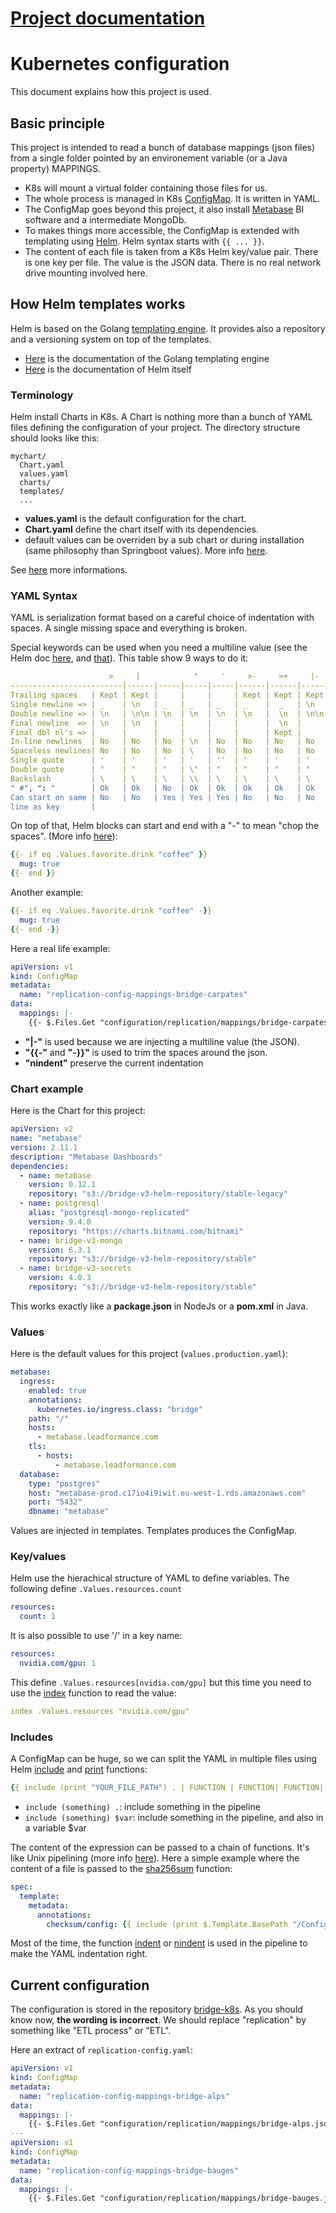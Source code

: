 # <u>Project documentation</u>

# Kubernetes configuration

This document explains how this project is used.

## Basic principle

This project is intended to read a bunch of database mappings (json files) from a single folder pointed by an environement variable (or a Java property) MAPPINGS. 

- K8s will mount a virtual folder containing those files for us.
- The whole process is managed in K8s [ConfigMap](https://kubernetes.io/docs/tasks/configure-pod-container/configure-pod-configmap/). It is written in YAML.
- The ConfigMap goes beyond this project, it also install [Metabase](https://www.metabase.com/) BI software and a intermediate MongoDb.
- To makes things more accessible, the ConfigMap is extended with templating using [Helm](https://helm.sh/). Helm syntax starts with `{{ ... }}`.
- The content of each file is taken from a K8s Helm key/value pair. There is one key per file. The value is the JSON data. There is no real network drive mounting involved here. 

## How Helm templates works

Helm is based on the Golang [templating engine](https://pkg.go.dev/text/template). It provides also a repository and a versioning system on top of the templates.

- [Here](https://pkg.go.dev/text/template) is the documentation of the Golang templating engine
- [Here](https://helm.sh/docs/) is the documentation of Helm itself

### Terminology

Helm install Charts in K8s. A Chart is nothing more than a bunch of YAML files defining the configuration of your project. The directory structure should looks like this:

```
mychart/
  Chart.yaml
  values.yaml
  charts/
  templates/
  ...
```

- **values.yaml** is the default configuration for the chart.
- **Chart.yaml** define the chart itself with its dependencies.
- default values can be overriden by a sub chart or during installation (same philosophy than Springboot values). More info [here](https://helm.sh/docs/chart_template_guide/values_files/).

See [here](https://helm.sh/docs/chart_template_guide/getting_started/) more informations.

### YAML Syntax

YAML is serialization format based on a careful choice of indentation with spaces. A single missing space and everything is broken.

Special keywords can be used when you need a multiline value (see the Helm doc [here](https://helm.sh/docs/chart_template_guide/yaml_techniques/), and [that](https://stackoverflow.com/a/21699210)). This table show 9 ways to do it:

```yaml
                      >     |            "     '     >-     >+     |-     |+
-------------------------|------|-----|-----|-----|------|------|------|------  
Trailing spaces   | Kept | Kept |     |     |     | Kept | Kept | Kept | Kept
Single newline => | _    | \n   | _   | _   | _   | _    |  _   | \n   | \n
Double newline => | \n   | \n\n | \n  | \n  | \n  | \n   |  \n  | \n\n | \n\n
Final newline  => | \n   | \n   |     |     |     |      |  \n  |      | \n
Final dbl nl's => |      |      |     |     |     |      | Kept |      | Kept  
In-line newlines  | No   | No   | No  | \n  | No  | No   | No   | No   | No
Spaceless newlines| No   | No   | No  | \   | No  | No   | No   | No   | No 
Single quote      | '    | '    | '   | '   | ''  | '    | '    | '    | '
Double quote      | "    | "    | "   | \"  | "   | "    | "    | "    | "
Backslash         | \    | \    | \   | \\  | \   | \    | \    | \    | \
" #", ": "        | Ok   | Ok   | No  | Ok  | Ok  | Ok   | Ok   | Ok   | Ok
Can start on same | No   | No   | Yes | Yes | Yes | No   | No   | No   | No
line as key       |
```

On top of that, Helm blocks can start and end with a "-" to mean "chop the spaces". (More info [here](https://helm.sh/docs/chart_template_guide/control_structures/)):

```yaml
{{- if eq .Values.favorite.drink "coffee" }}
  mug: true
{{- end }}
```

Another example:

```yaml
{{- if eq .Values.favorite.drink "coffee" -}}
  mug: true
{{- end -}}
```

Here a real life example:

```yaml
apiVersion: v1
kind: ConfigMap
metadata:
  name: "replication-config-mappings-bridge-carpates"
data:
  mappings: |-
    {{- $.Files.Get "configuration/replication/mappings/bridge-carpates.json" | nindent 6 -}}

```

- **"|-"** is used because we are injecting a multiline value (the JSON).
- **"{{-"** and **"-}}"** is used to trim the spaces around the json.
- **"nindent"** preserve the current indentation

### Chart example

Here is the Chart for this project:

```yaml
apiVersion: v2
name: "metabase"
version: 2.11.1
description: "Metabase Dashboards"
dependencies:
  - name: metabase
    version: 0.12.1
    repository: "s3://bridge-v3-helm-repository/stable-legacy"
  - name: postgresql
    alias: "postgresql-mongo-replicated"
    version: 9.4.0
    repository: "https://charts.bitnami.com/bitnami"
  - name: bridge-v3-mongo
    version: 6.3.1
    repository: "s3://bridge-v3-helm-repository/stable"
  - name: bridge-v3-secrets
    version: 4.0.3
    repository: "s3://bridge-v3-helm-repository/stable"
```

This works exactly like a **package.json** in NodeJs or a **pom.xml** in Java. 

### Values

Here is the default values for this project (`values.production.yaml`):

```yaml
metabase:
  ingress:
    enabled: true
    annotations:
      kubernetes.io/ingress.class: "bridge"
    path: "/"
    hosts:
      - metabase.leadformance.com
    tls:
      - hosts:
          - metabase.leadformance.com
  database:
    type: "postgres"
    host: "metabase-prod.c17io4i9iwit.eu-west-1.rds.amazonaws.com"
    port: "5432"
    dbname: "metabase"
```

Values are injected in templates. Templates produces the ConfigMap.

### Key/values

Helm use the hierachical structure of YAML to define variables. The following define `.Values.resources.count`

```yaml
resources:
  count: 1
```

It is also possible to use '/' in a key name:

```yaml
resources:
  nvidia.com/gpu: 1
```

This define `.Values.resources[nvidia.com/gpu]` but this time you need to use the [index](https://pkg.go.dev/text/template#hdr-Functions) function to read the value:

```yaml
index .Values.resources "nvidia.com/gpu"
```

### Includes

A ConfigMap can be huge, so we can split the YAML in multiple files using Helm [include](https://helm.sh/docs/howto/charts_tips_and_tricks/#using-the-include-function) and [print](https://helm.sh/docs/chart_template_guide/function_list/#print) functions:

```yaml
{{ include (print "YOUR_FILE_PATH") . | FUNCTION | FUNCTION| FUNCTION| FUNCTION }}
```

- `include (something) .`:  include something in the pipeline 
- `include (something) $var`:  include something in the pipeline, and also in a variable $var

The content of the expression can be passed to a chain of functions. It's like Unix pipelining (more info [here](https://helm.sh/docs/chart_template_guide/functions_and_pipelines/#pipelines)). Here a simple example where the content of a file is passed to the [sha256sum](https://helm.sh/docs/chart_template_guide/function_list/#sha256sum) function:

```yaml
spec:
  template:
    metadata:
      annotations:
        checksum/config: {{ include (print $.Template.BasePath "/ConfigMap.yaml") . | sha256sum }}
```

Most of the time, the function [indent](https://helm.sh/docs/chart_template_guide/function_list/#indent) or [nindent](https://helm.sh/docs/chart_template_guide/function_list/#nindent) is used in the pipeline to make the YAML indentation right.

## Current configuration

The configuration is stored in the repository [bridge-k8s](https://github.com/Leadformance/bridge-k8s/tree/master/metabase-dashboards/metabase). As you should know now, **the wording is incorrect**. We should replace "replication" by something like "ETL process" or "ETL".

Here an extract of `replication-config.yaml`:

```yaml
apiVersion: v1
kind: ConfigMap
metadata:
  name: "replication-config-mappings-bridge-alps"
data:
  mappings: |-
    {{- $.Files.Get "configuration/replication/mappings/bridge-alps.json" | nindent 6 -}}
---
apiVersion: v1
kind: ConfigMap
metadata:
  name: "replication-config-mappings-bridge-bauges"
data:
  mappings: |-
    {{- $.Files.Get "configuration/replication/mappings/bridge-bauges.json" | nindent 6 -}}
```



